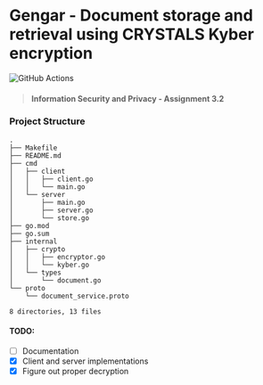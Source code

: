 # Gengar - Document storage and retrieval using CRYSTALS Kyber encryption

![GitHub Actions](https://github.com/ahhcash/gengar/actions/workflows/build.yml/badge.svg)

> #### Information Security and Privacy - Assignment 3.2

### Project Structure

```
.
├── Makefile
├── README.md
├── cmd
│   ├── client
│   │   ├── client.go
│   │   └── main.go
│   └── server
│       ├── main.go
│       ├── server.go
│       └── store.go
├── go.mod
├── go.sum
├── internal
│   ├── crypto
│   │   ├── encryptor.go
│   │   └── kyber.go
│   └── types
│       └── document.go
└── proto
    └── document_service.proto

8 directories, 13 files

```

#### TODO:
- [ ] Documentation
- [x] Client and server implementations
- [x] Figure out proper decryption